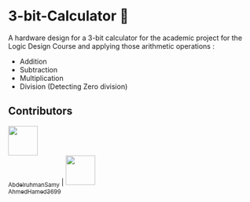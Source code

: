 ﻿# 3-bit-Calculator 🧮
A hardware design for a 3-bit calculator for the academic project for the Logic Design Course and applying those arithmetic operations :
 - Addition
 - Subtraction
 - Multiplication
 - Division (Detecting Zero division)


## Contributors
[<img src="https://github.com/AbdelruhmanSamy.png" width="60px;"/><br /><sub>AbdelruhmanSamy</sub>](https://github.com/AbdelruhmanSamy/) | [<img src="https://github.com/AhmedHamed3699.png" width="60px;"/><br /><sub>AhmedHamed3699</sub>](https://github.com/AhmedHmaed3699/)

